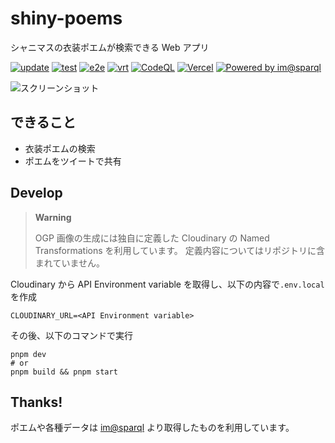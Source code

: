 # shiny-poems

シャニマスの衣装ポエムが検索できる Web アプリ

[![update](https://github.com/arrow2nd/shiny-poems/actions/workflows/update.yaml/badge.svg?branch=main)](https://github.com/arrow2nd/shiny-poems/actions/workflows/update.yaml)
[![test](https://github.com/arrow2nd/shiny-poems/actions/workflows/test.yaml/badge.svg)](https://github.com/arrow2nd/shiny-poems/actions/workflows/test.yaml)
[![e2e](https://github.com/arrow2nd/shiny-poems/actions/workflows/e2e.yaml/badge.svg)](https://github.com/arrow2nd/shiny-poems/actions/workflows/e2e.yaml)
[![vrt](https://github.com/arrow2nd/shiny-poems/actions/workflows/vrt.yaml/badge.svg)](https://github.com/arrow2nd/shiny-poems/actions/workflows/vrt.yaml)
[![CodeQL](https://github.com/arrow2nd/shiny-poems/actions/workflows/github-code-scanning/codeql/badge.svg)](https://github.com/arrow2nd/shiny-poems/actions/workflows/github-code-scanning/codeql)
[![Vercel](https://therealsujitk-vercel-badge.vercel.app/?app=shiny-poems)](https://shiny-poems.vercel.app)
[![Powered by im@sparql](https://img.shields.io/badge/powered%20by-im%40sparql-F34F6D)](https://sparql.crssnky.xyz/imas/)

![スクリーンショット](https://user-images.githubusercontent.com/44780846/156342031-80268349-68b2-438b-91e6-08c3f8f3265a.png)

## できること

- 衣装ポエムの検索
- ポエムをツイートで共有

## Develop

> **Warning**
>
> OGP 画像の生成には独自に定義した Cloudinary の Named Transformations を利用しています。
> 定義内容についてはリポジトリに含まれていません。

Cloudinary から API Environment variable を取得し、以下の内容で`.env.local`を作成

```
CLOUDINARY_URL=<API Environment variable>
```

その後、以下のコマンドで実行

```
pnpm dev
# or
pnpm build && pnpm start
```

## Thanks!

ポエムや各種データは [im@sparql](https://sparql.crssnky.xyz/imas/) より取得したものを利用しています。
